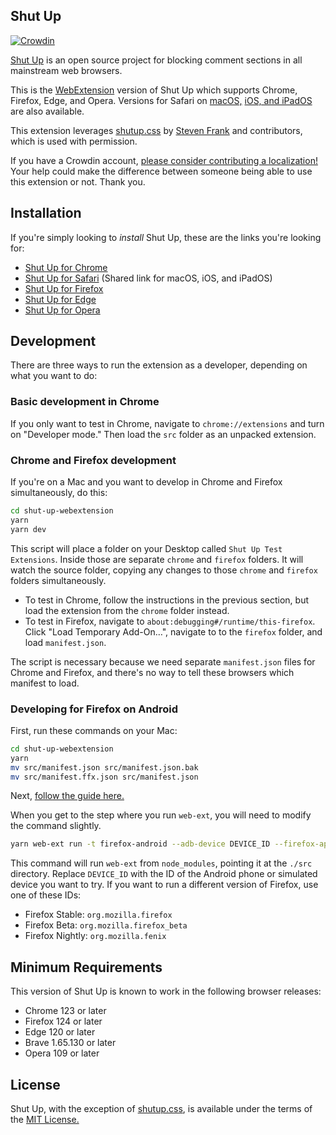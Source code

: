## Shut Up

[![Crowdin](https://badges.crowdin.net/shut-up-comment-blocker/localized.svg)](https://crowdin.com/project/shut-up-comment-blocker)

[Shut Up][homepage] is an open source project for blocking comment sections in all mainstream web browsers.

This is the [WebExtension][webextensions-mdn] version of Shut Up which supports Chrome, Firefox, Edge, and Opera. Versions for Safari on [macOS,][shut-up-native] [iOS, and iPadOS][shut-up-ios] are also available.

This extension leverages [shutup.css][shutup-css] by [Steven Frank][site-steven] and contributors, which is used with permission.

If you have a Crowdin account, [please consider contributing a localization!][crowdin] Your help could make the difference between someone being able to use this extension or not. Thank you.

## Installation

If you're simply looking to *install* Shut Up, these are the links you're looking for:

* [Shut Up for Chrome][ext-chrome]
* [Shut Up for Safari][ext-safari] (Shared link for macOS, iOS, and iPadOS)
* [Shut Up for Firefox][ext-firefox]
* [Shut Up for Edge][ext-edge]
* [Shut Up for Opera][ext-opera]

## Development

There are three ways to run the extension as a developer, depending on what you want to do:

### Basic development in Chrome

If you only want to test in Chrome, navigate to `chrome://extensions` and turn on "Developer mode." Then load the `src` folder as an unpacked extension.

### Chrome and Firefox development

If you're on a Mac and you want to develop in Chrome and Firefox simultaneously, do this:

```zsh
cd shut-up-webextension
yarn
yarn dev
```

This script will place a folder on your Desktop called `Shut Up Test Extensions`. Inside those are separate `chrome` and `firefox` folders. It will watch the source folder, copying any changes to those `chrome` and `firefox` folders simultaneously.

- To test in Chrome, follow the instructions in the previous section, but load the extension from the `chrome` folder instead.
- To test in Firefox, navigate to `about:debugging#/runtime/this-firefox`. Click "Load Temporary Add-On…", navigate to to the `firefox` folder, and load `manifest.json`.

The script is necessary because we need separate `manifest.json` files for Chrome and Firefox, and there's no way to tell these browsers which manifest to load.

### Developing for Firefox on Android

First, run these commands on your Mac:

```zsh
cd shut-up-webextension
yarn
mv src/manifest.json src/manifest.json.bak
mv src/manifest.ffx.json src/manifest.json
```

Next, [follow the guide here.](https://extensionworkshop.com/documentation/develop/developing-extensions-for-firefox-for-android/)

When you get to the step where you run `web-ext`, you will need to modify the command slightly.

```zsh
yarn web-ext run -t firefox-android --adb-device DEVICE_ID --firefox-apk org.mozilla.firefox -s ./src
```

This command will run `web-ext` from `node_modules`, pointing it at the `./src` directory. Replace `DEVICE_ID` with the ID of the Android phone or simulated device you want to try. If you want to run a different version of Firefox, use one of these IDs:

- Firefox Stable: `org.mozilla.firefox`
- Firefox Beta: `org.mozilla.firefox_beta`
- Firefox Nightly: `org.mozilla.fenix`

## Minimum Requirements

This version of Shut Up is known to work in the following browser releases:

* Chrome 123 or later
* Firefox 124 or later
* Edge 120 or later
* Brave 1.65.130 or later
* Opera 109 or later

## License

Shut Up, with the exception of [shutup.css][shutup-css], is available under the terms of the [MIT License.][license]



[homepage]: https://rickyromero.com/shutup/  (Shut Up Homepage)
[shut-up-native]: https://github.com/RickyRomero/shut-up-native  (macOS version of Shut Up)
[shut-up-ios]: https://github.com/RickyRomero/shut-up-ios  (iOS/iPadOS version of Shut Up)
[license]: LICENSE.md  (MIT License)
[shutup-css]: https://github.com/panicsteve/shutup-css  (shutup-css on GitHub)
[webextensions-mdn]: https://developer.mozilla.org/en-US/docs/Mozilla/Add-ons/WebExtensions  (WebExtensions documentation on MDN)
[site-steven]: https://stevenf.com  (Steven Frank's personal website)
[crowdin]: https://crowdin.com/project/shut-up-comment-blocker (Shut Up on Crowdin)

[ext-chrome]: https://chrome.google.com/webstore/detail/oklfoejikkmejobodofaimigojomlfim?hl=en-US&amp;gl=US  (Shut Up on the Chrome Web Store)
[ext-safari]: https://apps.apple.com/app/id1015043880  (Shut Up on the App Store)
[ext-firefox]: https://addons.mozilla.org/en-US/firefox/addon/shut-up-comment-blocker/  (Shut Up at Firefox Add-ons)
[ext-edge]: https://microsoftedge.microsoft.com/addons/detail/giifliakcgfijgkejmenachfdncbpalp  (Shut Up at Edge Add-ons)
[ext-opera]: https://github.com/panicsteve/shutup-css#installation-on-opera  (Installation on Opera)
